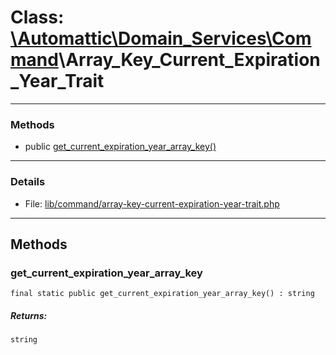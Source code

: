 # Class: [\Automattic](../namespaces/automattic.md)[\Domain_Services](../namespaces/automattic-domain-services.md)[\Command](../namespaces/automattic-domain-services-command.md)\Array_Key_Current_Expiration_Year_Trait


---

### Methods

* public [get_current_expiration_year_array_key()](#method_get_current_expiration_year_array_key)

---

### Details

* File: [lib/command/array-key-current-expiration-year-trait.php](../../lib/command/array-key-current-expiration-year-trait.php)

---

## Methods

<a id="method_get_current_expiration_year_array_key"></a>
### get_current_expiration_year_array_key

```
final static public get_current_expiration_year_array_key() : string
```

##### Returns:

```
string
```
